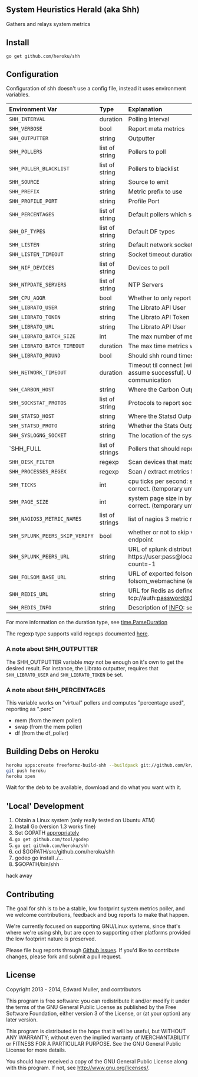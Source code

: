 System Heuristics Herald (aka Shh)
----

Gathers and relays system metrics

## Install

    go get github.com/heroku/shh

## Configuration

Configuration of shh doesn't use a config file, instead it uses environment variables.

| Environment Var | Type | Explanation | Default |
|:----------------|:-----|:------------|:--------|
| `SHH_INTERVAL` | duration | Polling Interval | 10s |
| `SHH_VERBOSE` | bool | Report meta metrics | false |
| `SHH_OUTPUTTER` | string | Outputter | stdoutl2metder |
| `SHH_POLLERS` | list of string | Pollers to poll | conntrack,cpu,df,disk,listen,load,mem,nif,ntpdate,processes,self |
| `SHH_POLLER_BLACKLIST` | list of string | Pollers to blacklist | conntrack,cpu,df,disk,listen,load,mem,nif,ntpdate,processes,self |
| `SHH_SOURCE` | string | Source to emit | |
| `SHH_PREFIX` | string | Metric prefix to use | |
| `SHH_PROFILE_PORT` | string | Profile Port | 0 (off) |
| `SHH_PERCENTAGES` | list of string | Default pollers which should report percentages when applicable | |
| `SHH_DF_TYPES` | list of string | Default DF types | btrfs,ext3,ext4,tmpfs,xfs |
| `SHH_LISTEN` | string | Default network socket info for listen | unix,#shh |
| `SHH_LISTEN_TIMEOUT` | string | Socket timeout duration | `SHH_INTERVAL` |
| `SHH_NIF_DEVICES` | list of string | Devices to poll | eth0,lo |
| `SHH_NTPDATE_SERVERS` | list of string | NTP Servers | 0.pool.ntp.org,1.pool.ntp.org |
| `SHH_CPU_AGGR` | bool | Whether to only report aggregate CPU usage | true |
| `SHH_LIBRATO_USER` | string | The Librato API User | |
| `SHH_LIBRATO_TOKEN` | string | The Librato API Token | |
| `SHH_LIBRATO_URL` | string | The Librato API User | https://metrics-api.librato.com/v1/metrics |
| `SHH_LIBRATO_BATCH_SIZE` | int | The max number of metrics to submit in a single request | 500 |
| `SHH_LIBRATO_BATCH_TIMEOUT` | duration | The max time metrics will sit un-delivered | `SHH_INTERVAL` |
| `SHH_LIBRATO_ROUND` | bool | Should shh round times to the nearest interval? | true |
| `SHH_NETWORK_TIMEOUT` | duration | Timeout til connect (will retry). And timeout to first header (will assume successful). Used for HTTP(S) endpoints and other network communication | 5s |
| `SHH_CARBON_HOST` | string | Where the Carbon Outputter sends it's data | |
| `SHH_SOCKSTAT_PROTOS` | list of string | Protocols to report sockstats about | TCP,UDP,TCP6,UDP6 |
| `SHH_STATSD_HOST` | string | Where the Statsd Outputter sends it's data | |
| `SHH_STATSD_PROTO` | string | Whether the Stats Outputter uses TCP or UDP | udp |
| `SHH_SYSLOGNG_SOCKET` | string | The location of the syslog-ng socket | /var/lib/syslog-ng/syslog-ng.ctl |
| `SHH_FULL | list of strings | Pollers that should report full metrics. `shh` defaults to minimal | "" |
| `SHH_DISK_FILTER` | regexp | Scan devices that match this regex | (xv|s)d |
| `SHH_PROCESSES_REGEX` | regexp | Scan / extract metrics for processes that match this regex | \A\z |
| `SHH_TICKS` | int | cpu ticks per second: see `getconf CLK_TCK`. Default is probably correct. (temporary until we use cgo) | 100 |
| `SHH_PAGE_SIZE` | int | system page size in bytes: see `getconf PAGESIZE`. Default is probably correct. (temporary until we use cgo) | 4096 |
| `SHH_NAGIOS3_METRIC_NAMES` | list of strings | list of nagios 3 metric names to report stats on, see `nagios3stats -h` | NUMSERVICES,NUMHOSTS,AVGACTSVCLAT,AVGACTHSTLAT,NUMHSTACTCHK5M,NUMSVCACTCHK5M,NUMHSTACTCHK1M,NUMSVCACTCHK1M |
| `SHH_SPLUNK_PEERS_SKIP_VERIFY` | bool | whether or not to skip verification of HTTPS cert on splunk peers endpoint | false |
| `SHH_SPLUNK_PEERS_URL` | string | URL of splunk distributed peers status (e.g. https://user:pass@localhost:8089/services/search/distributed/peers?count=-1 | |
| `SHH_FOLSOM_BASE_URL` | string | URL of exported folsom metrics via folsome\_cowboy or folsom\_webmachine (e.g. https://localhost:5564/) | |
| `SHH_REDIS_URL` | string | URL for Redis as defined by [goredis](https://github.com/xuyu/goredis) (e.g. tcp://auth:password@127.0.0.1:6379/0?timeout=10s&maxidle=1) | tcp://localhost:6379/0?timeout=10s&maxidle=1 |
| `SHH_REDIS_INFO` | string | Description of [INFO](http://redis.io/commands/info): `section0:key0,key1;section1:key0,key1` to pull | clients:connected_clients;memory:used_memory,used_memory_rss;stats:instantaneous_ops_per_sec;keyspace:db0.keys |

For more information on the duration type, see [time.ParseDuration](http://golang.org/pkg/time/#ParseDuration)

The regexp type supports valid regexps documented [here](http://golang.org/pkg/regexp/).

### A note about SHH_OUTPUTTER

The SHH_OUTPUTTER variable *may* not be enough on it's own to get the desired result. For instance, the Librato outputter, requires that `SHH_LIBRATO_USER` and `SHH_LIBRATO_TOKEN` be set.

### A note about SHH_PERCENTAGES

This variable works on "virtual" pollers and computes "percentage used", reporting as "<metric>.perc"

* mem (from the mem poller)
* swap (from the mem poller)
* df (from the df_poller)


## Building Debs on Heroku

```bash
heroku apps:create freeformz-build-shh --buildpack git://github.com/kr/heroku-buildpack-go.git
git push heroku
heroku open
```

Wait for the deb to be available, download and do what you want with it.

## 'Local' Development

1. Obtain a Linux system (only really tested on Ubuntu ATM)
2. Install Go (version 1.3 works fine)
3. Set GOPATH [appropriately](http://golang.org/doc/code.html)
4. `go get github.com/tool/godep`
3. `go get github.com/heroku/shh`
4. cd $GOPATH/src/github.com/heroku/shh
5. godep go install ./...
6. $GOPATH/bin/shh

hack away

## Contributing

The goal for shh is to be a stable, low footprint system metrics
poller, and we welcome contributions, feedback and bug reports to make
that happen.

We're currently focused on supporting GNU/Linux systems, since that's
where we're using shh, but are open to supporting other platforms
provided the low footprint nature is preserved.

Please file bug reports through
[Github Issues](https://github.com/heroku/shh/issues). If you'd like
to contribute changes, please fork and submit a pull request.

## License

Copyright 2013 - 2014, Edward Muller, and contributors

This program is free software: you can redistribute it and/or modify
it under the terms of the GNU General Public License as published by
the Free Software Foundation, either version 3 of the License, or
(at your option) any later version.

This program is distributed in the hope that it will be useful,
but WITHOUT ANY WARRANTY; without even the implied warranty of
MERCHANTABILITY or FITNESS FOR A PARTICULAR PURPOSE.  See the
GNU General Public License for more details.

You should have received a copy of the GNU General Public License
along with this program.  If not, see <http://www.gnu.org/licenses/>.
